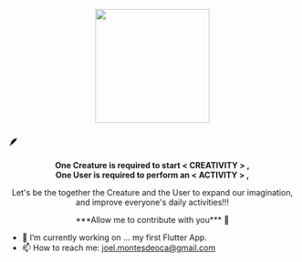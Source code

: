 >

<p align="center">
<img width="200" src="https://user-images.githubusercontent.com/122069243/216305267-660be15c-cce5-4c64-9b15-838a51bf8fae.gif">
</p>


### 🪶
<p align="center">
<b>One Creature is required to start < CREATIVITY > ,</b><br>
<b>One User is required to perform an < ACTIVITY > , </b><br>
</p>

<p align="center">Let's be the together the Creature and the User to expand our imagination, and improve everyone's daily activities!!!</p> 

<p align="center">***Allow me to contribute with you*** 🤝
</b><br><p/>

- 🔭 I’m currently working on ... my first Flutter App.
- 📫 How to reach me: joel.montesdeoca@gmail.com

  
